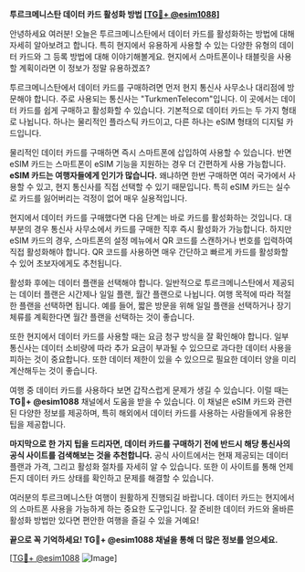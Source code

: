 **투르크메니스탄 데이터 카드 활성화 방법 [[TG💪+ @esim1088](https://t.me/s/esim1088)]**

안녕하세요 여러분! 오늘은 투르크메니스탄에서 데이터 카드를 활성화하는 방법에 대해 자세히 알아보려고 합니다. 특히 현지에서 유용하게 사용할 수 있는 다양한 유형의 데이터 카드와 그 등록 방법에 대해 이야기해볼게요. 현지에서 스마트폰이나 태블릿을 사용할 계획이라면 이 정보가 정말 유용하겠죠?

투르크메니스탄에서 데이터 카드를 구매하려면 먼저 현지 통신사 사무소나 대리점에 방문해야 합니다. 주로 사용되는 통신사는 "TurkmenTelecom"입니다. 이 곳에서는 데이터 카드를 쉽게 구매하고 활성화할 수 있습니다. 기본적으로 데이터 카드는 두 가지 형태로 나뉩니다. 하나는 물리적인 플라스틱 카드이고, 다른 하나는 eSIM 형태의 디지털 카드입니다.

물리적인 데이터 카드를 구매하면 즉시 스마트폰에 삽입하여 사용할 수 있습니다. 반면 eSIM 카드는 스마트폰이 eSIM 기능을 지원하는 경우 더 간편하게 사용 가능합니다. **eSIM 카드는 여행자들에게 인기가 많습니다.** 왜냐하면 한번 구매하면 여러 국가에서 사용할 수 있고, 현지 통신사를 직접 선택할 수 있기 때문입니다. 특히 eSIM 카드는 실수로 카드를 잃어버리는 걱정이 없어 매우 실용적입니다.

현지에서 데이터 카드를 구매했다면 다음 단계는 바로 카드를 활성화하는 것입니다. 대부분의 경우 통신사 사무소에서 카드를 구매한 직후 즉시 활성화가 가능합니다. 하지만 eSIM 카드의 경우, 스마트폰의 설정 메뉴에서 QR 코드를 스캔하거나 번호를 입력하여 직접 활성화해야 합니다. QR 코드를 사용하면 매우 간단하고 빠르게 카드를 활성화할 수 있어 초보자에게도 추천됩니다.

활성화 후에는 데이터 플랜을 선택해야 합니다. 일반적으로 투르크메니스탄에서 제공되는 데이터 플랜은 시간제나 일일 플랜, 월간 플랜으로 나뉩니다. 여행 목적에 따라 적절한 플랜을 선택하면 됩니다. 예를 들어, 짧은 방문을 위해 일일 플랜을 선택하거나 장기 체류를 계획한다면 월간 플랜을 선택하는 것이 좋습니다.

또한 현지에서 데이터 카드를 사용할 때는 요금 청구 방식을 잘 확인해야 합니다. 일부 통신사는 데이터 소비량에 따라 추가 요금이 부과될 수 있으므로 과다한 데이터 사용을 피하는 것이 중요합니다. 또한 데이터 제한이 있을 수 있으므로 필요한 데이터 양을 미리 계산해두는 것이 좋습니다.

여행 중 데이터 카드를 사용하다 보면 갑작스럽게 문제가 생길 수 있습니다. 이럴 때는 **TG💪+ @esim1088** 채널에서 도움을 받을 수 있습니다. 이 채널은 eSIM 카드와 관련된 다양한 정보를 제공하며, 특히 해외에서 데이터 카드를 사용하는 사람들에게 유용한 팁을 제공합니다.

**마지막으로 한 가지 팁을 드리자면, 데이터 카드를 구매하기 전에 반드시 해당 통신사의 공식 사이트를 검색해보는 것을 추천합니다.** 공식 사이트에서는 현재 제공되는 데이터 플랜과 가격, 그리고 활성화 절차를 자세히 알 수 있습니다. 또한 이 사이트를 통해 언제든지 데이터 카드 상태를 확인하고 문제를 해결할 수 있습니다.

여러분의 투르크메니스탄 여행이 원활하게 진행되길 바랍니다. 데이터 카드는 현지에서의 스마트폰 사용을 가능하게 하는 중요한 도구입니다. 잘 준비한 데이터 카드와 올바른 활성화 방법만 있다면 편안한 여행을 즐길 수 있을 거예요!

**끝으로 꼭 기억하세요! TG💪+ @esim1088 채널을 통해 더 많은 정보를 얻으세요.** 

[[TG💪+ @esim1088](https://t.me/s/esim1088) ![Image](https://i.postimg.cc/Y0z9fWf4/image.png)]